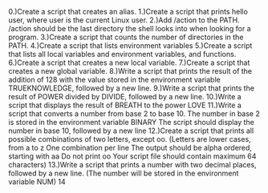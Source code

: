 0.)Create a script that creates an alias.
1.)Create a script that prints hello user, where user is the current Linux user.
2.)Add /action to the PATH. /action should be the last directory the shell looks into when looking for a program.
3.)Create a script that counts the number of directories in the PATH.
4.)Create a script that lists environment variables
5.)Create a script that lists all local variables and environment variables, and functions.
6.)Create a script that creates a new local variable.
7.)Create a script that creates a new global variable.
8.)Write a script that prints the result of the addition of 128 with the value stored in the environment variable TRUEKNOWLEDGE, followed by a new line.
9.)Write a script that prints the result of POWER divided by DIVIDE, followed by a new line.
10.)Write a script that displays the result of BREATH to the power LOVE
11.)Write a script that converts a number from base 2 to base 10.
The number in base 2 is stored in the environment variable BINARY
The script should display the number in base 10, followed by a new line
12.)Create a script that prints all possible combinations of two letters, except oo.
(Letters are lower cases, from a to z
One combination per line
The output should be alpha ordered, starting with aa
Do not print oo
Your script file should contain maximum 64 characters)
13.)Write a script that prints a number with two decimal places, followed by a new line.
(The number will be stored in the environment variable NUM)
14
